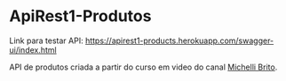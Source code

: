 # ApiRest1-Produtos

Link para testar API: https://apirest1-products.herokuapp.com/swagger-ui/index.html

API de produtos criada a partir do curso em video do canal [Michelli Brito]("https://www.youtube.com/channel/UC2WbG8UgpPaLcFSNJYwtPow").


